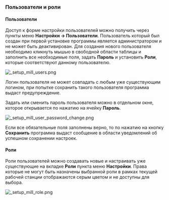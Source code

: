 ﻿
### Пользователи и роли
#### Пользователи
Доступ к форме настройки пользователей можно получить через пункты меню **Настройки -> Пользователи**. Пользователь который был создан при первой установке программы является администратором и не может быть деактивирован. Для создания нового пользователя необходимо кликнуть мышью в свободной области таблицы и заполнить все необходимые поля, задать **Пароль** и установить **Роли**, которые соответствуют данному пользователю. 

![_setup_mill_users.png](./images/_setup_mill_users.png "Пользователи")

Логин пользователя не может совпадать с любым уже существующим логином, при попытке сохранить такого пользователя программа выдаст предупреждение.

Задать или сменить пароль пользователя можно в отдельном окне, которое открывается по нажатию на ячейку **Пароль**.


![_setup_mill_user_password_change.png](./images/_setup_mill_user_password_change.png "Роли")

Если все обязательные поля заполнены верно, то по нажатию на кнопку **Сохранить** программа выдаст сообщение в области уведомлений об успешном сохранении настроек.

#### Роли
Роли пользователей можно создавать новые и настраивать уже существующие на вкладке **Роли** пункта меню **Настройки**. Права которые не могут быть назначены выбранной роли в рамках текущей рабочей станции отображаются серым цветом и не доступны для выбора.

![_setup_mill_role.png](./images/_setup_mill_role.png "Роли")